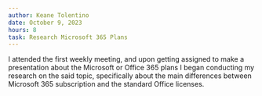 ```yaml
---
author: Keane Tolentino
date: October 9, 2023
hours: 8
task: Research Microsoft 365 Plans
---
```


I attended the first weekly meeting, and upon getting assigned to make a presentation about the Microsoft or Office 365 plans I began
conducting my research on the said topic, specifically about the main differences between
Microsoft 365 subscription and the standard Office licenses.
